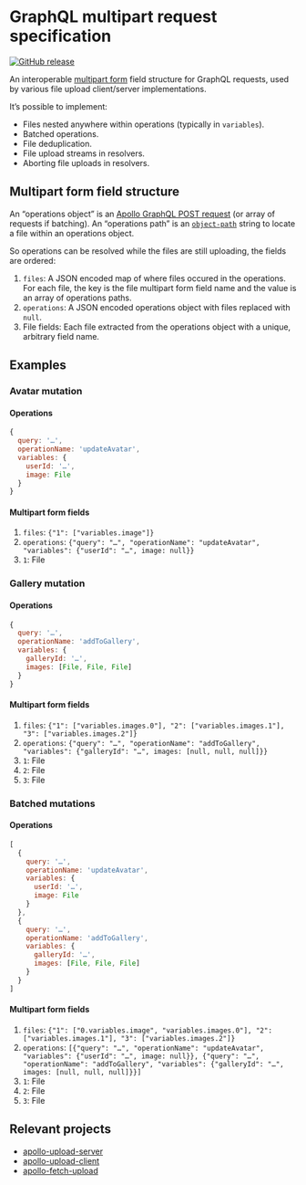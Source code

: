 # GraphQL multipart request specification

[![GitHub release](https://img.shields.io/github/release/qubyte/graphql-multipart-request-spec.svg)](https://github.com/jaydenseric/graphql-multipart-request-spec/releases)

An interoperable [multipart form](https://tools.ietf.org/html/rfc7578) field structure for GraphQL requests, used by various file upload client/server implementations.

It’s possible to implement:

- Files nested anywhere within operations (typically in `variables`).
- Batched operations.
- File deduplication.
- File upload streams in resolvers.
- Aborting file uploads in resolvers.

## Multipart form field structure

An “operations object” is an [Apollo GraphQL POST request](https://www.apollographql.com/docs/apollo-server/requests.html#postRequests) (or array of requests if batching). An “operations path” is an [`object-path`](https://npm.im/object-path) string to locate a file within an operations object.

So operations can be resolved while the files are still uploading, the fields are ordered:

1. `files`: A JSON encoded map of where files occured in the operations. For each file, the key is the file multipart form field name and the value is an array of operations paths.
2. `operations`: A JSON encoded operations object with files replaced with `null`.
3. File fields: Each file extracted from the operations object with a unique, arbitrary field name.

## Examples

### Avatar mutation

#### Operations

```js
{
  query: '…',
  operationName: 'updateAvatar',
  variables: {
    userId: '…',
    image: File
  }
}
```

#### Multipart form fields

1. `files`: `{"1": ["variables.image"]}`
2. `operations`: `{"query": "…", "operationName": "updateAvatar", "variables": {"userId": "…", image: null}}`
3. `1`: File

### Gallery mutation

#### Operations

```js
{
  query: '…',
  operationName: 'addToGallery',
  variables: {
    galleryId: '…',
    images: [File, File, File]
  }
}
```

#### Multipart form fields

1. `files`: `{"1": ["variables.images.0"], "2": ["variables.images.1"], "3": ["variables.images.2"]}`
2. `operations`: `{"query": "…", "operationName": "addToGallery", "variables": {"galleryId": "…", images: [null, null, null]}}`
3. `1`: File
4. `2`: File
5. `3`: File

### Batched mutations

#### Operations

```js
[
  {
    query: '…',
    operationName: 'updateAvatar',
    variables: {
      userId: '…',
      image: File
    }
  },
  {
    query: '…',
    operationName: 'addToGallery',
    variables: {
      galleryId: '…',
      images: [File, File, File]
    }
  }
]
```

#### Multipart form fields

1. `files`: `{"1": ["0.variables.image", "variables.images.0"], "2": ["variables.images.1"], "3": ["variables.images.2"]}`
2. `operations`: `[{"query": "…", "operationName": "updateAvatar", "variables": {"userId": "…", image: null}}, {"query": "…", "operationName": "addToGallery", "variables": {"galleryId": "…", images: [null, null, null]}}]`
3. `1`: File
4. `2`: File
5. `3`: File

## Relevant projects

- [apollo-upload-server](https://npm.im/apollo-upload-server)
- [apollo-upload-client](https://npm.im/apollo-upload-client)
- [apollo-fetch-upload](https://npm.im/apollo-fetch-upload)
